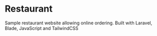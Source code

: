 # Restaurant

Sample restaurant website allowing online ordering. Built with Laravel, Blade, JavaScript and TailwindCSS
